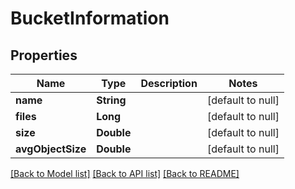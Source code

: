 # BucketInformation
## Properties

| Name | Type | Description | Notes |
|------------ | ------------- | ------------- | -------------|
| **name** | **String** |  | [default to null] |
| **files** | **Long** |  | [default to null] |
| **size** | **Double** |  | [default to null] |
| **avgObjectSize** | **Double** |  | [default to null] |

[[Back to Model list]](../README.md#documentation-for-models) [[Back to API list]](../README.md#documentation-for-api-endpoints) [[Back to README]](../README.md)

